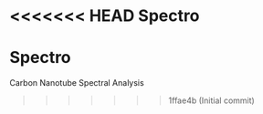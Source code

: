 <<<<<<< HEAD
Spectro
=======
# Spectro
Carbon Nanotube Spectral Analysis
>>>>>>> 1ffae4b (Initial commit)

